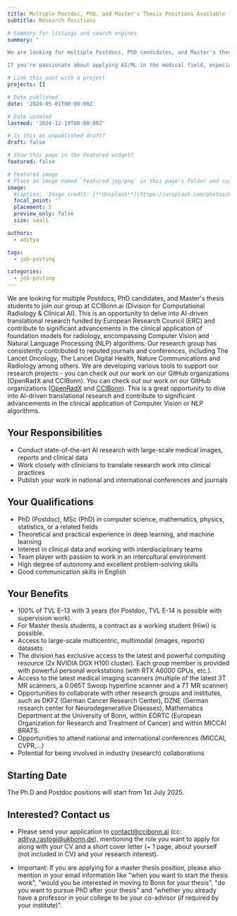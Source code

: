 ```yaml
---
title: Multiple Postdoc, PhD, and Master's Thesis Positions Available for Advancing Foundation Models in Radiology (funded by ERC)
subtitle: Research Positions

# Summary for listings and search engines
summary: "

We are looking for multiple Postdocs, PhD candidates, and Master's thesis students to join our group at CCIBonn.ai (Division for Computational Radiology & Clinical AI). This is an opportunity to delve into AI-driven translational research and contribute to significant advancements in the clinical application of foundation models for radiology, encompassing Computer Vision and Natural Language Processing (NLP) algorithms.

If you're passionate about applying AI/ML in the medical field, especially in developing foundation models for radiology through our European Research Council (ERC Consolidator Grant) funded project AI-Next, please check out our job description (attached PDF) and reach out to us at contact@ccibonn.ai (cc: aditya.rastogi@ukbonn.de). Mention the role you wish to apply for and include your CV along with a short cover letter (~ 1 page, about yourself (not included in CV) and your research interest)."

# Link this post with a project
projects: []

# Date published
date: '2024-05-01T00:00:00Z'

# Date updated
lastmod: '2024-12-19T00:00:00Z'

# Is this an unpublished draft?
draft: false

# Show this page in the Featured widget?
featured: false

# Featured image
# Place an image named `featured.jpg/png` in this page's folder and customize its options here.
image:
  #caption: 'Image credit: [**Unsplash**](https://unsplash.com/photos/CpkOjOcXdUY)'
  focal_point: ''
  placement: 2
  preview_only: false
  size: small

authors:
  - aditya

tags:
  - job-posting

categories:
  - job-posting
---
```


We are looking for multiple Postdocs, PhD candidates, and Master's thesis students to join our group at CCIBonn.ai (Division for Computational Radiology & Clinical AI). This is an opportunity to delve into AI-driven translational research funded by European Research Council (ERC) and contribute to significant advancements in the clinical application of foundation models for radiology, encompassing Computer Vision and Natural Language Processing (NLP) algorithms. Our research group has consistently contributed to reputed journals and conferences, including The Lancet Oncology, The Lancet Digital Health, Nature Communications and Radiology among others. We are developing various tools to support our research projects - you can check out our work on our GitHub organizations (OpenRadX and CCIBonn). You can check out our work on our GitHub organizations ([OpenRadX](https://github.com/openradx) and [CCIBonn](https://github.com/CCI-Bonn)). This is a great opportunity to dive into AI-driven translational research and contribute to significant advancements in the clinical application of Computer Vision or NLP algorithms. 

## Your Responsibilities

- Conduct state-of-the-art AI research with large-scale medical images, reports and clinical data 
- Work closely with clinicians to translate research work into clinical practices 
- Publish your work in national and international conferences and journals 

## Your Qualifications
 
- PhD (Postdoc), MSc (PhD) in computer science, mathematics, physics, statistics, or a related fields 
- Theoretical and practical experience in deep learning, and machine learning
- Interest in clinical data and working with interdisciplinary teams 
- Team player with passion to work in an intercultural environment 
- High degree of autonomy and excellent problem-solving skills
- Good communication skills in English

## Your Benefits

- 100% of TVL E-13 with 3 years (for Postdoc, TVL E-14 is possible with supervision work).
- For Master thesis students, a contract as a working student (Hiwi) is possible. 
- Access to large-scale multicentric, multimodal (images, reports) datasets 
- The division has exclusive access to the latest and powerful computing resource (2x NVIDIA DGX H100 cluster). Each group member is provided with powerful personal workstations (with RTX A6000 GPUs, etc.). 
- Access to the latest medical imaging scanners (multiple of the latest 3T MR scanners, a 0.065T Swoop hyperfine scanner and a 7T MR scanner) 
- Opportunities to collaborate with other research groups and institutes, such as DKFZ (German Cancer Research Center), DZNE (German research center for Neurodegenerative Diseases), Mathematics Department at the University of Bonn, within EORTC (European Organization for Research and Treatment of Cancer) and within MICCAI BRATS.  
- Opportunities to attend national and international conferences (MICCAI, CVPR,...) 
- Potential for being involved in industry (research) collaborations 

## Starting Date

The Ph.D and Postdoc positions will start from 1st July 2025.

## Interested? Contact us

- Please send your application to contact@ccibonn.ai (cc: aditya.rastogi@ukbonn.de), mentioning the role you want to apply for along with your CV and a short cover letter (~ 1 page, about yourself (not included in CV) and your research interest).

- Important: If you are applying for a master thesis position, please also mention in your email information like "when you want to start the thesis work", "would you be interested in moving to Bonn for your thesis", "do you want to pursue PhD after your thesis" and "whether you already have a professor in your college to be your co-advisor (if required by your institute)".
